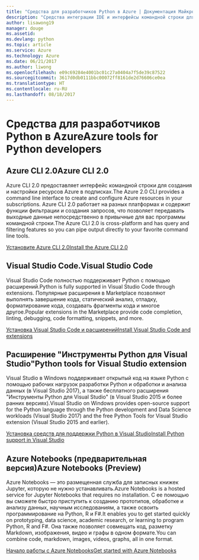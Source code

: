 ```yaml
---
title: "Средства для разработчиков Python в Azure | Документация Майкрософт"
description: "Средства интеграции IDE и интерфейсы командной строки для разработчиков Python, работающих со службами Azure."
author: lisawong19
manager: douge
ms.assetid: 
ms.devlang: python
ms.topic: article
ms.service: Azure
ms.technology: Azure
ms.date: 06/21/2017
ms.author: liwong
ms.openlocfilehash: e09c69284e4001bc01c27a0404a7f5de39c87522
ms.sourcegitcommit: 3617d0db0111bbc00072ff8161de2d76606ce0ea
ms.translationtype: HT
ms.contentlocale: ru-RU
ms.lasthandoff: 08/18/2017
---
```

# <a name="azure-tools-for-python-developers"></a><span data-ttu-id="be94e-103">Средства для разработчиков Python в Azure</span><span class="sxs-lookup"><span data-stu-id="be94e-103">Azure tools for Python developers</span></span>

## <a name="azure-cli-20"></a><span data-ttu-id="be94e-104">Azure CLI 2.0</span><span class="sxs-lookup"><span data-stu-id="be94e-104">Azure CLI 2.0</span></span>

<span data-ttu-id="be94e-105">Azure CLI 2.0 предоставляет интерфейс командной строки для создания и настройки ресурсов Azure в подписках.</span><span class="sxs-lookup"><span data-stu-id="be94e-105">The Azure 2.0 CLI provides a command line interface to create and configure Azure resources in your subscriptions.</span></span> <span data-ttu-id="be94e-106">Azure CLI 2.0 работает на разных платформах и содержит функции фильтрации и создания запросов, что позволяет передавать выходные данные непосредственно в привычные для вас программы командной строки.</span><span class="sxs-lookup"><span data-stu-id="be94e-106">The Azure CLI 2.0 is cross-platform and has query and filtering features so you can pipe output directly to your favorite command line tools.</span></span> 

[<span data-ttu-id="be94e-107">Установите Azure CLI 2.0</span><span class="sxs-lookup"><span data-stu-id="be94e-107">Install the Azure CLI 2.0</span></span>](https://docs.microsoft.com/cli/azure/install-azure-cli)

## <a name="visual-studio-code"></a><span data-ttu-id="be94e-108">Visual Studio Code.</span><span class="sxs-lookup"><span data-stu-id="be94e-108">Visual Studio Code</span></span>
<span data-ttu-id="be94e-109">Visual Studio Code полностью поддерживает Python с помощью расширений.</span><span class="sxs-lookup"><span data-stu-id="be94e-109">Python is fully supported in Visual Studio Code through extensions.</span></span> <span data-ttu-id="be94e-110">Популярные расширения в Marketplace позволяют выполнять завершение кода, статический анализ, отладку, форматирование кода, создавать фрагменты кода и многое другое.</span><span class="sxs-lookup"><span data-stu-id="be94e-110">Popular extensions in the Marketplace provide code completion, linting, debugging, code formatting, snippets, and more.</span></span>

[<span data-ttu-id="be94e-111">Установка Visual Studio Code и расширений</span><span class="sxs-lookup"><span data-stu-id="be94e-111">Install Visual Studio Code and extensions</span></span>](https://code.visualstudio.com/docs/languages/python)

## <a name="python-tools-for-visual-studio-extension"></a><span data-ttu-id="be94e-112">Расширение "Инструменты Python для Visual Studio"</span><span class="sxs-lookup"><span data-stu-id="be94e-112">Python tools for Visual Studio extension</span></span>
<span data-ttu-id="be94e-113">Visual Studio в Windows поддерживает открытый код на языке Python с помощью рабочих нагрузок разработки Python и обработки и анализа данных (в Visual Studio 2017), а также бесплатного расширения "Инструменты Python для Visual Studio" (в Visual Studio 2015 и более ранних версиях).</span><span class="sxs-lookup"><span data-stu-id="be94e-113">Visual Studio on Windows provides open-source support for the Python language through the Python development and Data Science workloads (Visual Studio 2017) and the free Python Tools for Visual Studio extension (Visual Studio 2015 and earlier).</span></span> 

[<span data-ttu-id="be94e-114">Установка средств для поддержки Python в Visual Studio</span><span class="sxs-lookup"><span data-stu-id="be94e-114">Install Python support in Visual Studio</span></span>](https://docs.microsoft.com/visualstudio/python/installation)

## <a name="azure-notebooks-preview"></a><span data-ttu-id="be94e-115">Azure Notebooks (предварительная версия)</span><span class="sxs-lookup"><span data-stu-id="be94e-115">Azure Notebooks (Preview)</span></span>
<span data-ttu-id="be94e-116">Azure Notebooks — это размещенная служба для записных книжек Jupyter, которую не нужно устанавливать.</span><span class="sxs-lookup"><span data-stu-id="be94e-116">Azure Notebooks is a hosted service for Jupyter Notebooks that requires no installation.</span></span> <span data-ttu-id="be94e-117">С ее помощью вы сможете быстро приступить к созданию прототипов, обработке и анализу данных, научным исследованиям, а также освоить программирование на Python, R и F#.</span><span class="sxs-lookup"><span data-stu-id="be94e-117">It enables you to get started quickly on prototyping, data science, academic research, or learning to program Python, R and F#.</span></span> <span data-ttu-id="be94e-118">Она также позволяет совмещать код, разметку Markdown, изображения, видео и графы в одном формате.</span><span class="sxs-lookup"><span data-stu-id="be94e-118">You can combine code, markdown, images, videos, graphs, all in one format.</span></span>

[<span data-ttu-id="be94e-119">Начало работы с Azure Notebooks</span><span class="sxs-lookup"><span data-stu-id="be94e-119">Get started with Azure Notebooks</span></span>](https://notebooks.azure.com/)

